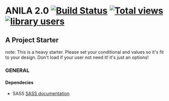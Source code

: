 # ANILA 2.0 [![Build Status](https://travis-ci.org/bravocado/anila.png?branch=master)](https://travis-ci.org/bravocado/anila) [![Total views](https://sourcegraph.com/api/repos/github.com/bravocado/anila/counters/views.png)](https://sourcegraph.com/github.com/bravocado/anila) [![library users](https://sourcegraph.com/api/repos/github.com/bravocado/anila/badges/library-users.png)](https://sourcegraph.com/github.com/bravocado/anila)

## A Project Starter

note: This is a heavy starter. Please set your conditional and values so it's fit to your design. Don't load if your user not need it! it's just an options!

### GENERAL

#### Dependecies

- SASS [SASS documentation](http://sass-lang.com/documentation/file.SASS_REFERENCE.html)